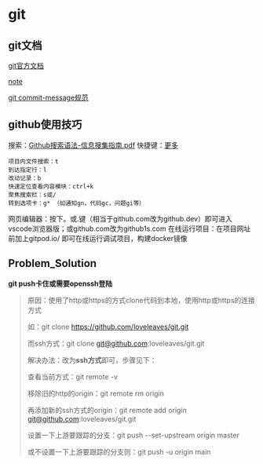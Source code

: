 # git



## git文档

[git官方文档](./git_guides)

[note](./note.md)

[git commit-message规范](git-message.md)

## github使用技巧
搜索：[Github搜索语法-信息搜集指南.pdf](Github搜索语法-信息搜集指南.pdf)
快捷键：[更多](https://docs.github.com/cn/get-started/using-github/keyboard-shortcuts)
```hot-key
项目内文件搜索：t
到达指定行：l
改动记录：b
快速定位查看内容模块：ctrl+k
聚焦搜索栏：s或/
转到选项卡：g* （如通知gn，代码gc，问题gi等）
```
网页编辑器：按下。或.键（相当于github.com改为github.dev）即可进入vscode浏览器版；或github.com改为github1s.com
在线运行项目：在项目网址前加上gitpod.io/ 即可在线运行调试项目，构建docker镜像

## Problem_Solution

**git push卡住或需要openssh登陆**

> 原因：使用了http或https的方式clone代码到本地，使用http或https的连接方式
>
> 如：git clone https://github.com/loveleaves/git.git
>
> 而ssh方式：git clone git@github.com:loveleaves/git.git
>
> 解决办法：改为**ssh方式**即可，步骤见下：
>
> 查看当前方式：git remote -v
>
> 移除旧的http的origin：git remote rm origin
>
> 再添加新的ssh方式的origin：git remote add origin git@github.com:loveleaves/git.git
>
> 设置一下上游要跟踪的分支：git push --set-upstream origin master
>
> 或不设置一下上游要跟踪的分支则：git push -u origin main



